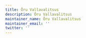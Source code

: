 ```yaml
---
title: Õru Vallavalitsus
description: Õru Vallavalitsus
maintainer_name: Õru Vallavalitsus
maintainer_email: ''
twitter: ''
---
```

